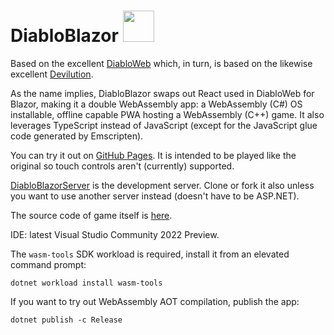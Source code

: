 # DiabloBlazor <img src="https://devblogs.microsoft.com/aspnet/wp-content/uploads/sites/16/2019/04/BrandBlazor_nohalo_1000x.png" width="50" height="50" />

Based on the excellent [DiabloWeb](https://github.com/d07RiV/diabloweb) which, in turn, is based on the likewise excellent [Devilution](https://github.com/diasurgical/devilution).

As the name implies, DiabloBlazor swaps out React used in DiabloWeb for Blazor, making it a double WebAssembly app: a WebAssembly (C#) OS installable, offline capable PWA hosting a WebAssembly (C++) game. It also leverages TypeScript instead of JavaScript (except for the JavaScript glue code generated by Emscripten).

You can try it out on [GitHub Pages](https://n-stefan.github.io/diabloblazor). It is intended to be played like the original so touch controls aren't (currently) supported.

[DiabloBlazorServer](https://github.com/n-stefan/diabloblazorserver) is the development server. Clone or fork it also unless you want to use another server instead (doesn't have to be ASP.NET).

The source code of game itself is [here](https://github.com/n-stefan/devilution).

IDE: latest Visual Studio Community 2022 Preview.

The `wasm-tools` SDK workload is required, install it from an elevated command prompt:

`dotnet workload install wasm-tools`

If you want to try out WebAssembly AOT compilation, publish the app:

`dotnet publish -c Release`
